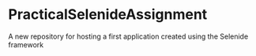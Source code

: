 # PracticalSelenideAssignment
A new repository for hosting a first application created using the Selenide framework
